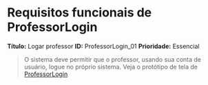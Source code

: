 Requisitos funcionais de ProfessorLogin
======================================

**Título:** Logar professor
**ID:** ProfessorLogin_01
**Prioridade:** Essencial
>O sistema deve permitir que o professor, usando sua conta de usuário, logue no próprio sistema. Veja o protótipo de tela de [ProfessorLogin](./ProfessorLogin.png)
